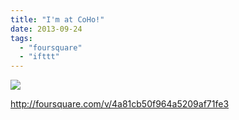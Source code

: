 ```yaml
---
title: "I'm at CoHo!"
date: 2013-09-24
tags: 
  - "foursquare"
  - "ifttt"
---
```


![](images/staticmap?center=37.424187,-122.170771&zoom=16&size=710x440&maptype=roadmap&sensor=false&markers=color:red%7C37.424187,-122.170771)  
  
http://foursquare.com/v/4a81cb50f964a5209af71fe3
